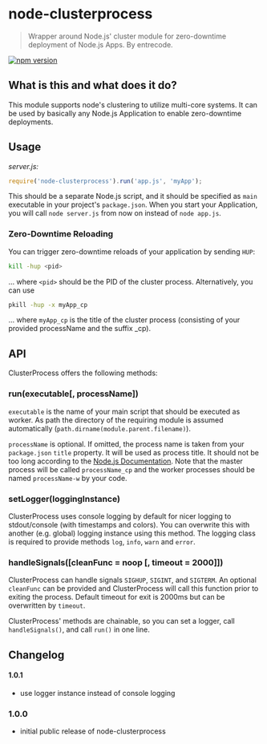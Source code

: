 # node-clusterprocess

> Wrapper around Node.js' cluster module for zero-downtime deployment of Node.js Apps. By entrecode.

[![npm version][npm-image]][npm-url]

## What is this and what does it do?
This module supports node's clustering to utilize multi-core systems.
It can be used by basically any Node.js Application to enable zero-downtime deployments.

## Usage

*server.js:*

```js
require('node-clusterprocess').run('app.js', 'myApp');
```


This should be a separate Node.js script, and it should be specified as `main` executable in your project's `package.json`. When you start your Application, you will call `node server.js` from now on instead of `node app.js`. 

### Zero-Downtime Reloading

You can trigger zero-downtime reloads of your application by sending `HUP`:

```sh
kill -hup <pid>
```

… where `<pid>` should be the PID of the cluster process. Alternatively, you can use

```sh
pkill -hup -x myApp_cp
```

… where `myApp_cp` is the title of the cluster process (consisting of your provided processName and the suffix _cp). 

## API

ClusterProcess offers the following methods:

### run(executable[, processName])

`executable` is the name of your main script that should be executed as worker. As path the directory of the requiring module is assumed automatically (`path.dirname(module.parent.filename)`).

`processName` is optional. If omitted, the process name is taken from your `package.json` `title` property.
It will be used as process title. It should not be too long according to the [Node.js Documentation](http://nodejs.org/api/process.html#process_process_title). Note that the master process will be called `processName_cp` and the worker processes should be named `processName-w` by your code.

### setLogger(loggingInstance)

ClusterProcess uses console logging by default for nicer logging to stdout/console (with timestamps and colors). You can overwrite this with another (e.g. global) logging instance using this method.
The logging class is required to provide methods `log`, `info`, `warn` and `error`. 

### handleSignals([cleanFunc = noop [, timeout = 2000]])

ClusterProcess can handle signals `SIGHUP`, `SIGINT`, and `SIGTERM`. An optional `cleanFunc` can be provided and ClusterProcess will call this function prior to exiting the process. Default timeout for exit is 2000ms but can be overwritten by `timeout`.

ClusterProcess' methods are chainable, so you can set a logger, call `handleSignals()`, and call `run()` in one line.

## Changelog

#### 1.0.1

* use logger instance instead of console logging

### 1.0.0

* initial public release of node-clusterprocess

[npm-image]: https://badge.fury.io/js/node-clusterprocess.svg
[npm-url]: https://www.npmjs.com/package/node-clusterprocess
[travis-image]: https://travis-ci.org/entrecode/node-clusterprocess.svg?branch=master
[travis-url]: https://travis-ci.org/entrecode/node-clusterprocess
[cover-image]: https://coveralls.io/repos/github/entrecode/node-clusterprocess/badge.svg?branch=master
[cover-url]: https://coveralls.io/github/entrecode/node-clusterprocess?branch=master
